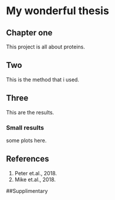 # My wonderful thesis
## Chapter one 
This project is all about proteins.


## Two 
This is the method that i used.


## Three
This are the results.

### Small results

some plots here.

## References
1. Peter et.al., 2018.
2. Mike et.al., 2018.

##Supplimentary
